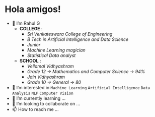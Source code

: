 # Hola amigos!

* 👋 I’m Rahul G 
  * **COLLEGE** : 
    * *_Sri Venkateswara College of Engineering_* 
    * *_B Tech in Artificial Intelligence and Data Science_*
    * *_Junior_*
    * *_Machine Learning magician_*
    * *_Statistical Data analyst_*
  * **SCHOOL** :
    * *_Vellamal Vidhyashram_* 
    * *_Grade 12 -> Mathematics and Computer Science -> 94%_* 
    * *_Jain Vidhyashram_*
    * *_Grade 10 -> General -> 80_*
* 👀 I’m interested in ```Machine Learning``` ```Artificial Intelligence``` ```Data Analysis``` ```NLP``` ```Computer Vision```
* 🌱 I’m currently learning ...
* 💞️ I’m looking to collaborate on ...
* 📫 How to reach me ...

<!---
Rahul040202/Rahul040202 is a ✨ special ✨ repository because its `README.md` (this file) appears on your GitHub profile.
You can click the Preview link to take a look at your changes.
--->
